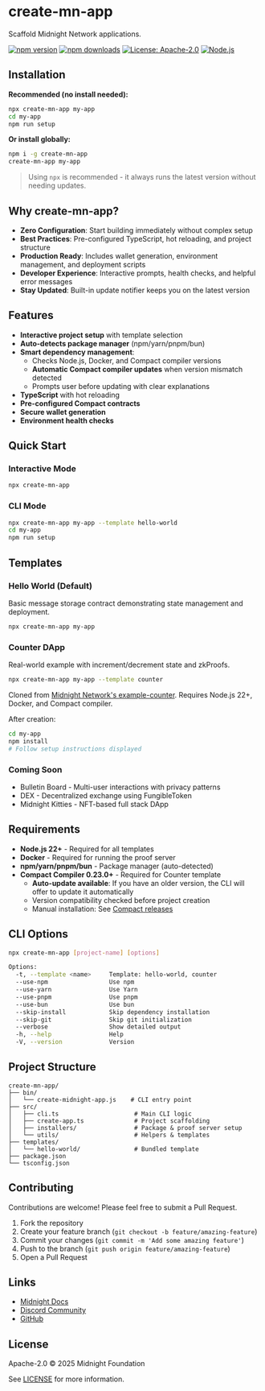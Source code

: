# create-mn-app

Scaffold Midnight Network applications.

[![npm version](https://img.shields.io/npm/v/create-mn-app.svg)](https://www.npmjs.com/package/create-mn-app)
[![npm downloads](https://img.shields.io/npm/dw/create-mn-app.svg)](https://www.npmjs.com/package/create-mn-app)
[![License: Apache-2.0](https://img.shields.io/badge/License-Apache%202.0-blue.svg)](https://opensource.org/licenses/Apache-2.0)
[![Node.js](https://img.shields.io/node/v/create-mn-app.svg)](https://nodejs.org/)

## Installation

**Recommended (no install needed):**

```bash
npx create-mn-app my-app
cd my-app
npm run setup
```

**Or install globally:**

```bash
npm i -g create-mn-app
create-mn-app my-app
```

> Using `npx` is recommended - it always runs the latest version without needing updates.

## Why create-mn-app?

- **Zero Configuration**: Start building immediately without complex setup
- **Best Practices**: Pre-configured TypeScript, hot reloading, and project structure
- **Production Ready**: Includes wallet generation, environment management, and deployment scripts
- **Developer Experience**: Interactive prompts, health checks, and helpful error messages
- **Stay Updated**: Built-in update notifier keeps you on the latest version

## Features

- **Interactive project setup** with template selection
- **Auto-detects package manager** (npm/yarn/pnpm/bun)
- **Smart dependency management**:
  - Checks Node.js, Docker, and Compact compiler versions
  - **Automatic Compact compiler updates** when version mismatch detected
  - Prompts user before updating with clear explanations
- **TypeScript** with hot reloading
- **Pre-configured Compact contracts**
- **Secure wallet generation**
- **Environment health checks**

## Quick Start

### Interactive Mode

```bash
npx create-mn-app
```

### CLI Mode

```bash
npx create-mn-app my-app --template hello-world
cd my-app
npm run setup
```

## Templates

### Hello World (Default)

Basic message storage contract demonstrating state management and deployment.

```bash
npx create-mn-app my-app
```

### Counter DApp

Real-world example with increment/decrement state and zkProofs.

```bash
npx create-mn-app my-app --template counter
```

Cloned from [Midnight Network's example-counter](https://github.com/midnightntwrk/example-counter). Requires Node.js 22+, Docker, and Compact compiler.

After creation:

```bash
cd my-app
npm install
# Follow setup instructions displayed
```

### Coming Soon

- Bulletin Board - Multi-user interactions with privacy patterns
- DEX - Decentralized exchange using FungibleToken
- Midnight Kitties - NFT-based full stack DApp

## Requirements

- **Node.js 22+** - Required for all templates
- **Docker** - Required for running the proof server
- **npm/yarn/pnpm/bun** - Package manager (auto-detected)
- **Compact Compiler 0.23.0+** - Required for Counter template
  - **Auto-update available**: If you have an older version, the CLI will offer to update it automatically
  - Version compatibility checked before project creation
  - Manual installation: See [Compact releases](https://github.com/midnightntwrk/compact/releases/latest)

## CLI Options

```bash
npx create-mn-app [project-name] [options]

Options:
  -t, --template <name>     Template: hello-world, counter
  --use-npm                 Use npm
  --use-yarn                Use Yarn
  --use-pnpm                Use pnpm
  --use-bun                 Use bun
  --skip-install            Skip dependency installation
  --skip-git                Skip git initialization
  --verbose                 Show detailed output
  -h, --help                Help
  -V, --version             Version
```

## Project Structure

```
create-mn-app/
├── bin/
│   └── create-midnight-app.js    # CLI entry point
├── src/
│   ├── cli.ts                     # Main CLI logic
│   ├── create-app.ts              # Project scaffolding
│   ├── installers/                # Package & proof server setup
│   └── utils/                     # Helpers & templates
├── templates/
│   └── hello-world/               # Bundled template
├── package.json
└── tsconfig.json
```

## Contributing

Contributions are welcome! Please feel free to submit a Pull Request.

1. Fork the repository
2. Create your feature branch (`git checkout -b feature/amazing-feature`)
3. Commit your changes (`git commit -m 'Add some amazing feature'`)
4. Push to the branch (`git push origin feature/amazing-feature`)
5. Open a Pull Request

## Links

- [Midnight Docs](https://docs.midnight.network)
- [Discord Community](https://discord.com/invite/midnightnetwork)
- [GitHub](https://github.com/Olanetsoft/create-mn-app)

## License

Apache-2.0 © 2025 Midnight Foundation

See [LICENSE](LICENSE) for more information.
